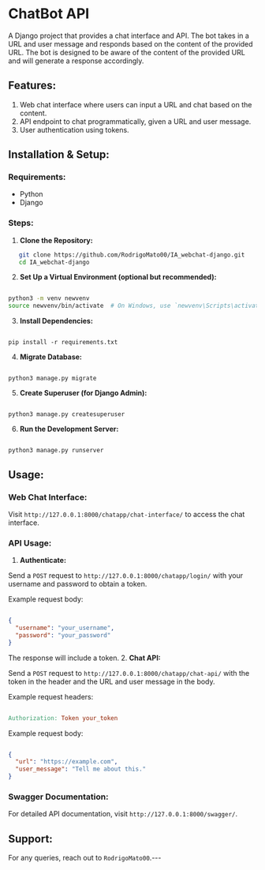 # ChatBot API

A Django project that provides a chat interface and API. The bot takes in a URL and user message and responds based on the content of the provided URL. The bot is designed to be aware of the content of the provided URL and will generate a response accordingly.
## Features:
1. Web chat interface where users can input a URL and chat based on the content.
2. API endpoint to chat programmatically, given a URL and user message.
3. User authentication using tokens.
## Installation & Setup:
### Requirements:
- Python
- Django
### Steps: 
1. **Clone the Repository:** 

```bash
   git clone https://github.com/RodrigoMato00/IA_webchat-django.git
   cd IA_webchat-django
```
2. **Set Up a Virtual Environment (optional but recommended):** 

```bash

python3 -m venv newvenv
source newvenv/bin/activate  # On Windows, use `newvenv\Scripts\activate`
``` 
3. **Install Dependencies:** 

```

pip install -r requirements.txt
``` 
4. **Migrate Database:** 

```

python3 manage.py migrate
``` 
5. **Create Superuser (for Django Admin):** 

```

python3 manage.py createsuperuser
``` 
6. **Run the Development Server:** 

```

python3 manage.py runserver
```
## Usage:
### Web Chat Interface:

Visit `http://127.0.0.1:8000/chatapp/chat-interface/` to access the chat interface.
### API Usage: 
1. **Authenticate:** 

Send a `POST` request to `http://127.0.0.1:8000/chatapp/login/` with your username and password to obtain a token.

Example request body:

```json

{
  "username": "your_username",
  "password": "your_password"
}
```



The response will include a token. 
2. **Chat API:** 

Send a `POST` request to `http://127.0.0.1:8000/chatapp/chat-api/` with the token in the header and the URL and user message in the body.

Example request headers:

```makefile

Authorization: Token your_token
```



Example request body:

```json

{
  "url": "https://example.com",
  "user_message": "Tell me about this."
}
```
### Swagger Documentation:

For detailed API documentation, visit `http://127.0.0.1:8000/swagger/`.
## Support:

For any queries, reach out to `RodrigoMato00`.---
